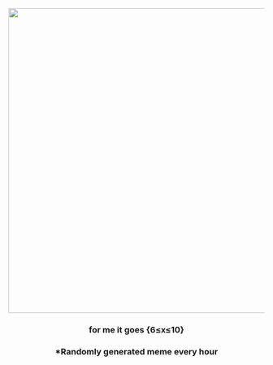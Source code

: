 <p align="center">
        <img src="https://i.redd.it/e5mx8nsc5yu91.jpg" width="600" height="600">
        </p>
        <h3 align="center">for me it goes {6≤x≤10}</h3>
        <h3 align="center">*Randomly generated meme every hour</h3>
    